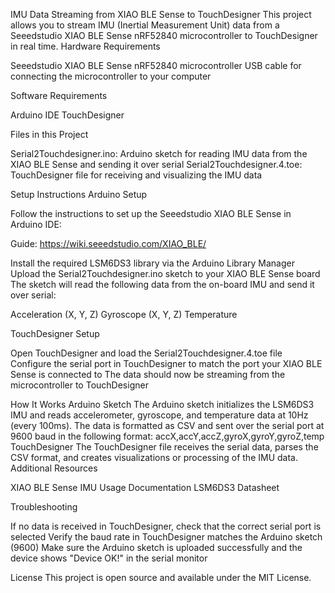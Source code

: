 IMU Data Streaming from XIAO BLE Sense to TouchDesigner
This project allows you to stream IMU (Inertial Measurement Unit) data from a Seeedstudio XIAO BLE Sense nRF52840 microcontroller to TouchDesigner in real time.
Hardware Requirements

Seeedstudio XIAO BLE Sense nRF52840 microcontroller
USB cable for connecting the microcontroller to your computer

Software Requirements

Arduino IDE
TouchDesigner

Files in this Project

Serial2Touchdesigner.ino: Arduino sketch for reading IMU data from the XIAO BLE Sense and sending it over serial
Serial2Touchdesigner.4.toe: TouchDesigner file for receiving and visualizing the IMU data

Setup Instructions
Arduino Setup

Follow the instructions to set up the Seeedstudio XIAO BLE Sense in Arduino IDE:

Guide: https://wiki.seeedstudio.com/XIAO_BLE/


Install the required LSM6DS3 library via the Arduino Library Manager
Upload the Serial2Touchdesigner.ino sketch to your XIAO BLE Sense board
The sketch will read the following data from the on-board IMU and send it over serial:

Acceleration (X, Y, Z)
Gyroscope (X, Y, Z)
Temperature



TouchDesigner Setup

Open TouchDesigner and load the Serial2Touchdesigner.4.toe file
Configure the serial port in TouchDesigner to match the port your XIAO BLE Sense is connected to
The data should now be streaming from the microcontroller to TouchDesigner

How It Works
Arduino Sketch
The Arduino sketch initializes the LSM6DS3 IMU and reads accelerometer, gyroscope, and temperature data at 10Hz (every 100ms). The data is formatted as CSV and sent over the serial port at 9600 baud in the following format:
accX,accY,accZ,gyroX,gyroY,gyroZ,temp
TouchDesigner
The TouchDesigner file receives the serial data, parses the CSV format, and creates visualizations or processing of the IMU data.
Additional Resources

XIAO BLE Sense IMU Usage Documentation
LSM6DS3 Datasheet

Troubleshooting

If no data is received in TouchDesigner, check that the correct serial port is selected
Verify the baud rate in TouchDesigner matches the Arduino sketch (9600)
Make sure the Arduino sketch is uploaded successfully and the device shows "Device OK!" in the serial monitor

License
This project is open source and available under the MIT License.
